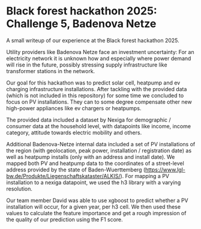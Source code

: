 # Black forest hackathon 2025: Challenge 5, Badenova Netze
A small writeup of our experience at the Black forest hackathon 2025.

Utility providers like Badenova Netze face an investment uncertainty:
For an electricity network it is unknown how and especially where power demand will rise in the future,
possibly stressing supply infrastructure like transformer stations in the network.

Our goal for this hackathon was to predict solar cell, heatpump and ev charging infrastructure installations.
After tackling with the provided data (which is not included in this repository) for some time we concluded to focus
on PV installations. They can to some degree compensate other new high-power appliances like ev chargers or heatpumps.

The provided data included a dataset by Nexiga for demographic / consumer data at the household level,
with datapoints like income, income category, attitude towards electric mobility and others.

Additional Badenova-Netze internal data included a set of PV installations of the region
(with geolocation, peak power, installation / registration date) as well as heatpump installs
(only with an address and install date). We mapped both PV and heatpump data to the coordinates of a street-level
address provided by the state of Baden-Wuerttemberg (https://www.lgl-bw.de/Produkte/Liegenschaftskataster/ALKIS/).
For mapping a PV installation to a nexiga datapoint, we used the h3 library with a varying resolution.

Our team member David was able to use xgboost to predict whether a PV installation will occur,
for a given year, per h3 cell.
We then used these values to calculate the feature importance and get a rough impression of the quality of our
prediction using the F1 score.